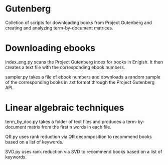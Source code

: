 # Gutenberg
Colletion of scripts for downloading books from Project Gutenberg and creating and analyzing term-by-document matrices.

# Downloading ebooks
index_eng.py scans the Project Gutenberg index for books in Enlgish. It then creates a text file with the corresponding ebook numbers.

sampler.py takes a file of ebook numbers and downloads a random sample of the corresponding books in .txt format through the Project Gutenberg API.

# Linear algebraic techniques
term_by_doc.py takes a folder of text files and produces a term-by-document matrix from the first n words in each file.

QR.py uses rank reduction via QR decomposition to recommend books based on a list of keywords.

SVD.py uses rank reduction via SVD to recommend books based on a list of keywords.
